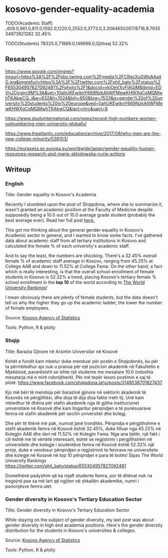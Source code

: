 # kosovo-gender-equality-academia


TODO(Academic Staff)
,409.0,961.0,811.0,1592.0,1220.0,2553.0,3773.0,3.206465026178718,8.793534973821282
32.45%

TODO(Students)
78325.0,71989.0,149698.0,Gjithsej
52.32%

## Research

https://www.google.com/imgres?imgurl=https%3A%2F%2Fpbs.twimg.com%2Fmedia%2FCRgcXuGWoAAaitG.jpg&imgrefurl=https%3A%2F%2Ftwitter.com%2Fphil_baty%2Fstatus%2F655304957827092481%2Fphoto%2F1&docid=ykiOeVXvFlAGjM&tbnid=EDVnJCjcgjrc9M%3A&vet=10ahUKEwiknY669NzkAhWFMewKHWXgCqMQMwhTKAkwCQ..i&w=832&h=1024&bih=850&biw=1533&q=gender%20of%20university%20students%20in%20europe&ved=0ahUKEwiknY669NzkAhWFMewKHWXgCqMQMwhTKAkwCQ&iact=mrc&uact=8

https://www.studyinternational.com/news/record-high-numbers-women-outnumbering-men-university-globally/

https://www.theatlantic.com/education/archive/2017/08/why-men-are-the-new-college-minority/536103/

https://euraxess.ec.europa.eu/worldwide/japan/gender-equality-human-resources-research-and-marie-sklodowska-curie-actions

## Writeup

### English

Title: Gender equality in Kosovo's Academia

Recently I stumbled upon the post of Shqipdona, where she to summarize it, wasn't granted an academic position at the Faculty of Medicine despite supposedly being a 10.0 out of 10.0 average grade student (probably the best average ever). Read her full post [here.](https://www.facebook.com/shqipdona.lahu/posts/3148538701827437)

This got me thinking about the general gender equality in Kosovo's Academic sector in general, and I wanted to know some facts. I've gathered data about academic staff from all tertiary institutions in Kosovo and calculated the female % of each university's academic staff.

And to say the least, the numbers are shocking. There's a 32.45% overall female % of academic staff average in Kosovo, ranging from 45.25% at College AAB and down to 11.52% at College Fama. On the other hand, a fact which is really interesting, is that the overall school enrollment of female students in Kosovo is 52.32% a trend, placing Kosovo's tertiary female % school enrollment in the **top 10** of the world according to [The World University Rankings](https://twitter.com/phil_baty/status/655304957827092481)!

I mean obviously there are plenty of female students, but the data doesn't tell us why the higher they go up the academic ladder, the lower the number of female employees.

Source: [Kosovo Agency of Statistics](http://ask.rks-gov.net/en/kosovo-agency-of-statistics)

Tools: Python, R & plotly

### Shqip

Title: Barazia Gjinore në Arsimin Universitar në Kosovë

Kohët e fundit kam mbetur duke menduar për postin e Shqipdonës, ku për ta përmbledhur ajo nuk u pranua për një pozicion akademik në Fakultetin e Mjekësisë, pavarësisht se ishte një studente me mesatare 10.0 (ndoshta mesatarja më e mirë ndonjëherë). Për më tepër lexoni postimin e saj të plotë: https://www.facebook.com/shqipdona.lahu/posts/3148538701827437

Kjo më bëri të mendoja për barazinë gjinore në sektorin akademik të Kosovës në përgjithësi, dhe doja të dija disa fakte rreth tij. Unë kam mbledhur të dhëna për stafin akademik nga të gjitha institucionet universitare në Kosovë dhe kam llogaritur përqindjen e të punësuarave femra në stafin akademik për secilin universitet dhe kolegj.

Dhe për të thënë më pak, numrat janë tronditës. Përqindja e përgjithshme e stafit akademik femra në Kosovë është 32.45%, duke filluar nga 45.25% në Kolegjin AAB dhe deri në 11.52% në Kolegjin Fama. Nga ana tjetër, një fakt i cili është me të vërtetë interesant, është se regjistrimi i përgjithshëm në universitete dhe kolegje i studentëve femra në Kosovë është 52.32% një prirje, duke e vendosur përqindjen e regjistrimit te femrave ne universitete dhe kolegje në Kosovë në top 10 përqindjet e para të botës! Sipas The World University Rankings https://twitter.com/phil_baty/status/655304957827092481

Domethënë padyshim që ka mjaft studente femra, por të dhënat nuk na tregojnë pse sa më lart që ngjiten në shkallën akademike, numri i punonjësve femra ulet.

### Gender diversity in Kosovo's Tertiary Education Sector

Title: Gender diversity in Kosovo's Tertiary Education Sector

While staying on the subject of gender diversity, my last post was about gender diversity in high end academia positions. Here's the gender diversity distribution for the students in Kosovo's universities & colleges.

Source: [Kosovo Agency of Statistics](http://ask.rks-gov.net/en/kosovo-agency-of-statistics)

Tools: Python, R & plotly